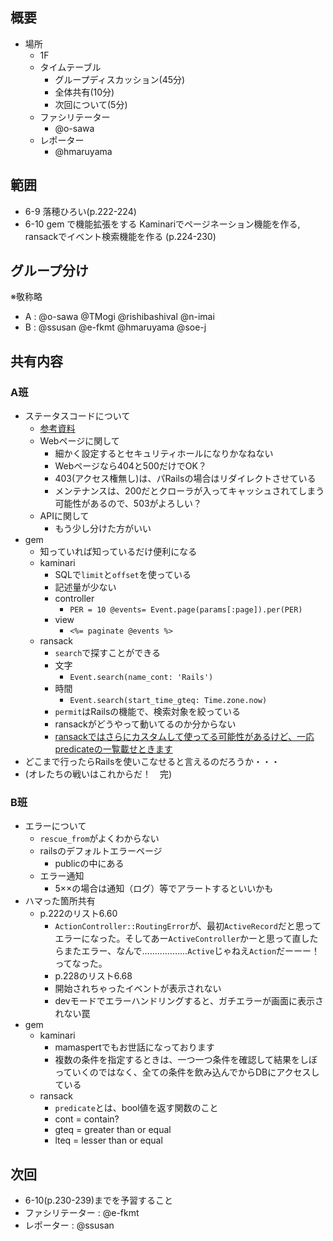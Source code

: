 概要
---

* 場所
    * 1F
  * タイムテーブル
    * グループディスカッション(45分)
    * 全体共有(10分)
    * 次回について(5分)
  * ファシリテーター
    * @o-sawa
  * レポーター
    * @hmaruyama

範囲
---

* 6-9 落穂ひろい(p.222-224)
* 6-10 gem で機能拡張をする Kaminariでページネーション機能を作る, ransackでイベント検索機能を作る (p.224-230)﻿

グループ分け
---

※敬称略
* A : @o-sawa @TMogi @rishibashival @n-imai
* B : @ssusan @e-fkmt @hmaruyama @soe-j

共有内容
---

### A班

* ステータスコードについて
  * [参考資料](http://www5.plala.or.jp/vaio0630/mail/st_code.htm)
  * Webページに関して
    * 細かく設定するとセキュリティホールになりかなねない
    * Webページなら404と500だけでOK？
    * 403(アクセス権無し)は、パRailsの場合はリダイレクトさせている
    * メンテナンスは、200だとクローラが入ってキャッシュされてしまう可能性があるので、503がよろしい？
  * APIに関して
    * もう少し分けた方がいい
* gem
  * 知っていれば知っているだけ便利になる
  * kaminari
    * SQLで`limit`と`offset`を使っている
    * 記述量が少ない
    * controller
      * `PER = 10 @events= Event.page(params[:page]).per(PER)`
    * view
      * `<%= paginate @events %>`
  * ransack
    * `search`で探すことができる
    * 文字
      * `Event.search(name_cont: 'Rails')`
    * 時間
      * `Event.search(start_time_gteq: Time.zone.now)`
    * `permit`はRailsの機能で、検索対象を絞っている
    * ransackがどうやって動いてるのか分からない
    * [ransackではさらにカスタムして使ってる可能性があるけど、一応predicateの一覧載せときます](https://github.com/activerecord-hackery/meta_search)
* どこまで行ったらRailsを使いこなせると言えるのだろうか・・・
* (オレたちの戦いはこれからだ！　完)

### B班

* エラーについて
  * `rescue_from`がよくわからない
  * railsのデフォルトエラーページ
    * publicの中にある
  * エラー通知
    * 5××の場合は通知（ログ）等でアラートするといいかも
* ハマった箇所共有
  * p.222のリスト6.60
    * `ActionController::RoutingError`が、最初`ActiveRecord`だと思ってエラーになった。そしてあー`ActiveController`かーと思って直したらまたエラー、なんで………………`Active`じゃねえ`Action`だーーー！ってなった。
    * p.228のリスト6.68
    * 開始されちゃったイベントが表示されない
    * devモードでエラーハンドリングすると、ガチエラーが画面に表示されない罠
* gem
  * kaminari
    * mamaspertでもお世話になっております
    *  複数の条件を指定するときは、一つ一つ条件を確認して結果をしぼっていくのではなく、全ての条件を飲み込んでからDBにアクセスしている
  * ransack
    * `predicate`とは、bool値を返す関数のこと
    * cont = contain?
    * gteq = greater than or equal
    * lteq = lesser than or equal

次回
---

* 6-10(p.230-239)までを予習すること
* ファシリテーター : @e-fkmt
* レポーター : @ssusan